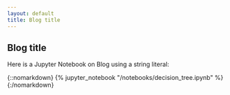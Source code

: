 ```yaml
---
layout: default
title: Blog title
---
```


## Blog title

Here is a Jupyter Notebook on Blog using a string literal:

{::nomarkdown}
{% jupyter_notebook "/notebooks/decision_tree.ipynb" %}
{:/nomarkdown}
